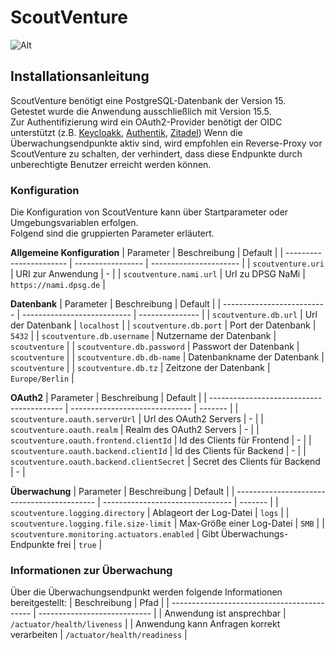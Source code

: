 # ScoutVenture

![Alt](https://repobeats.axiom.co/api/embed/3046a12e61b09e8f22a5835d1bb43fc6a383de9e.svg "Repobeats analytics image")

## Installationsanleitung

ScoutVenture benötigt eine PostgreSQL-Datenbank der Version 15. <br/>
Getestet wurde die Anwendung ausschließlich mit Version 15.5. <br/>
Zur Authentifizierung wird ein OAuth2-Provider benötigt der OIDC unterstützt (z.B. [Keycloakk](https://github.com/keycloak/keycloak), [Authentik](https://github.com/goauthentik/authentik), [Zitadel](https://github.com/zitadel/zitadel))
Wenn die Überwachungsendpunkte aktiv sind, wird empfohlen ein Reverse-Proxy vor ScoutVenture zu schalten, der verhindert, dass diese Endpunkte durch unberechtigte Benutzer erreicht werden können.


### Konfiguration
Die Konfiguration von ScoutVenture kann über Startparameter oder Umgebungsvariablen erfolgen. <br/>
Folgend sind die gruppierten Parameter erläutert. <br/>

**Allgemeine Konfiguration**
| Parameter               | Beschreibung      | Default                |
| ----------------------- | ----------------- | ---------------------- |
| `scoutventure.uri`      | URI zur Anwendung | -                      |
| `scoutventure.nami.url` | Url zu DPSG NaMi  | `https://nami.dpsg.de` |

**Datenbank**
| Parameter                  | Beschreibung                | Default         |
| -------------------------- | --------------------------- | --------------- |
| `scoutventure.db.url`      | Url der Datenbank           | `localhost`     |
| `scoutventure.db.port`     | Port der Datenbank          | `5432`          |
| `scoutventure.db.username` | Nutzername der Datenbank    | `scoutventure`  |
| `scoutventure.db.password` | Passwort der Datenbank      | `scoutventure`  |
| `scoutventure.db.db-name`  | Datenbankname der Datenbank | `scoutventure`  |
| `scoutventure.db.tz`       | Zeitzone der Datenbank      | `Europe/Berlin` |

**OAuth2**
| Parameter                                 | Beschreibung                   | Default |
| ----------------------------------------- | ------------------------------ | ------- |
| `scoutventure.oauth.serverUrl`            | Url des OAuth2 Servers         | -       |
| `scoutventure.oauth.realm`                | Realm des OAuth2 Servers       | -       |
| `scoutventure.oauth.frontend.clientId`    | Id des Clients für Frontend    | -       |
| `scoutventure.oauth.backend.clientId`     | Id des Clients für Backend     | -       |
| `scoutventure.oauth.backend.clientSecret` | Secret des Clients für Backend | -       |

**Überwachung**
| Parameter                                   | Beschreibung                     | Default |
| ------------------------------------------- | -------------------------------- | ------- |
| `scoutventure.logging.directory`            | Ablageort der Log-Datei          | `logs`  |
| `scoutventure.logging.file.size-limit`      | Max-Größe einer Log-Datei        | `5MB`   |
| `scoutventure.monitoring.actuators.enabled` | Gibt Überwachungs-Endpunkte frei | `true`  |

### Informationen zur Überwachung

Über die Überwachungsendpunkt werden folgende Informationen bereitgestellt:
| Beschreibung                                | Pfad                         |
| ------------------------------------------- | ---------------------------- |
| Anwendung ist ansprechbar                   | `/actuator/health/liveness`  |
| Anwendung kann Anfragen korrekt verarbeiten | `/actuator/health/readiness` |
